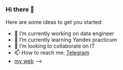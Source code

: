 ### Hi there 👋

Here are some ideas to get you started:

- 🔭 I’m currently working on data engineer
- 🌱 I’m currently learning Yandex practicum
- 👯 I’m looking to collaborate on IT
- 📫 How to reach me: [Telegram](https://t.me/ISSafonov)
-  [my web](https://bytovaya-analitika-66ktoff.gamma.site/)
-->
